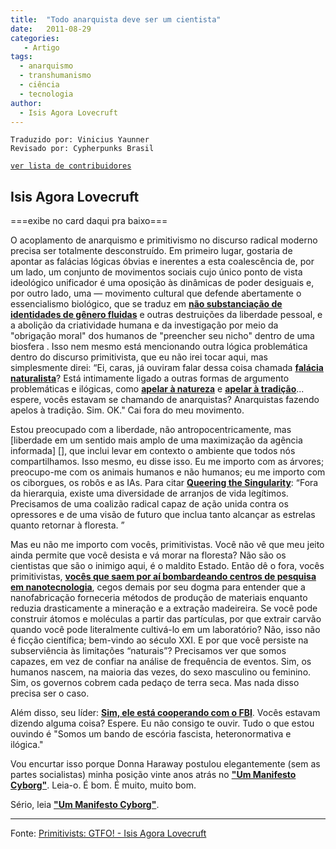 ```yaml
---
title:  "Todo anarquista deve ser um cientista"
date:   2011-08-29
categories:
   - Artigo
tags:
  - anarquismo
  - transhumanismo
  - ciência
  - tecnologia
author:
  - Isis Agora Lovecruft
---
```

```
Traduzido por: Vinicius Yaunner 
Revisado por: Cypherpunks Brasil
```
[```ver lista de contribuidores```](/about/#contribuidores)


## Isis Agora Lovecruft

===exibe no card daqui pra baixo===

O acoplamento de anarquismo e primitivismo no discurso radical moderno precisa ser totalmente desconstruído. Em primeiro lugar, gostaria de apontar as falácias lógicas óbvias e inerentes a esta coalescência de, por um lado, um conjunto de movimentos sociais cujo único ponto de vista ideológico unificador é uma oposição às dinâmicas de poder desiguais e, por outro lado, uma — movimento cultural que defende abertamente o essencialismo biológico, que se traduz em **[não substanciação de identidades de gênero fluidas](https://tearingdownthatfence.tumblr.com/post/10452912254/lierre-keith-a-case-study-in-anti-trans-hatred)** e outras destruições da liberdade pessoal, e a abolição da criatividade humana e da investigação por meio da "obrigação moral" dos humanos de "preencher seu nicho" dentro de uma biosfera . Isso nem mesmo está mencionando outra lógica problemática dentro do discurso primitivista, que eu não irei tocar aqui, mas simplesmente direi: “Ei, caras, já ouviram falar dessa coisa chamada **[falácia naturalista](https://en.wikipedia.org/wiki/Naturalistic_fallacy)**? Está intimamente ligado a outras formas de argumento problemáticas e ilógicas, como **[apelar à natureza](https://en.wikipedia.org/wiki/Appeal_to_nature#Rational_argument)** e **[apelar à tradição](https://en.wikipedia.org/wiki/Appeal_to_tradition)**... espere, vocês estavam se chamando de anarquistas? Anarquistas fazendo apelos à tradição. Sim. OK." Cai fora do meu movimento.

Estou preocupado com a liberdade, não antropocentricamente, mas [liberdade em um sentido mais amplo de uma maximização da agência informada] [], que inclui levar em contexto o ambiente que todos nós compartilhamos. Isso mesmo, eu disse isso. Eu me importo com as árvores; preocupo-me com os animais humanos e não humanos; eu me importo com os ciborgues, os robôs e as IAs. Para citar **[Queering the Singularity](https://queersingularity.wordpress.com/2011/06/26/transhumanism-and-the-radical-left-anarchist-skillshare-2011/)**: “Fora da hierarquia, existe uma diversidade de arranjos de vida legítimos. Precisamos de uma coalizão radical capaz de ação unida contra os opressores e de uma visão de futuro que inclua tanto alcançar as estrelas quanto retornar à floresta. ”

Mas eu não me importo com vocês, primitivistas. Você não vê que meu jeito ainda permite que você desista e vá morar na floresta? Não são os cientistas que são o inimigo aqui, é o maldito Estado. Então dê o fora, vocês primitivistas, **[vocês que saem por aí bombardeando centros de pesquisa em nanotecnologia](https://guerrillanews.wordpress.com/2011/08/17/anti-nanotech-bomb-claim-by-individualists-tending-towards-the-wild-mexico/)**, cegos demais por seu dogma para entender que a nanofabricação forneceria métodos de produção de materiais enquanto reduzia drasticamente a mineração e a extração madeireira. Se você pode construir átomos e moléculas a partir das partículas, por que extrair carvão quando você pode literalmente cultivá-lo em um laboratório? Não, isso não é ficção científica; bem-vindo ao século XXI. E por que você persiste na subserviência às limitações “naturais”? Precisamos ver que somos capazes, em vez de confiar na análise de frequência de eventos. Sim, os humanos nascem, na maioria das vezes, do sexo masculino ou feminino. Sim, os governos cobrem cada pedaço de terra seca. Mas nada disso precisa ser o caso.

Além disso, seu líder: **[Sim, ele está cooperando com o FBI](vancouver.mediacoop.ca/audio/deep-green-resistance-death-threats-and-police/8014)**. Vocês estavam dizendo alguma coisa? Espere. Eu não consigo te ouvir. Tudo o que estou ouvindo é "Somos um bando de escória fascista, heteronormativa e ilógica."

Vou encurtar isso porque Donna Haraway postulou elegantemente (sem as partes socialistas) minha posição vinte anos atrás no **["Um Manifesto Cyborg"](https://theanarchistlibrary.org/library/donna-haraway-a-cyborg-manifesto)**. Leia-o. É bom. É muito, muito bom.

Sério, leia **["Um Manifesto Cyborg"](https://theanarchistlibrary.org/library/donna-haraway-a-cyborg-manifesto)**.


---
Fonte: [Primitivists: GTFO! - Isis Agora Lovecruft](https://blog.patternsinthevoid.net/primitivists-gtfo.html)
